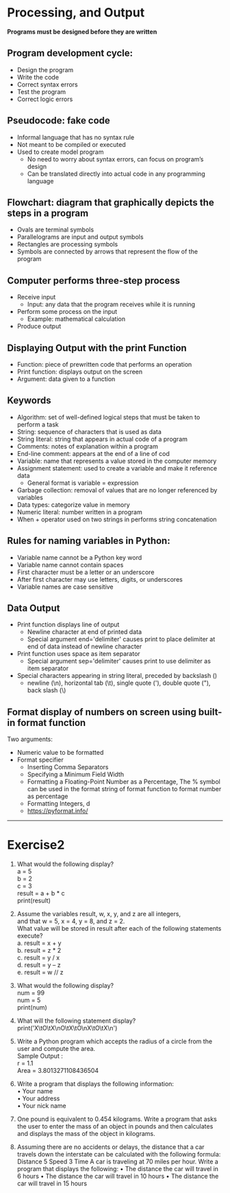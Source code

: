 # Processing, and Output  

**Programs must be designed before they are written**
## Program development cycle:
  * Design the program
  * Write the code
  * Correct syntax errors
  * Test the program
  * Correct logic errors

## Pseudocode: fake code
* Informal language that has no syntax rule 
* Not meant to be compiled or executed
* Used to create model program
  - No need to worry about syntax errors, can focus on program’s design
  - Can be translated directly into actual code in any programming language

## Flowchart: diagram that graphically depicts the steps in a program
* Ovals are terminal symbols
* Parallelograms are input and output symbols
* Rectangles are processing symbols
* Symbols are connected by arrows that represent the flow of the program

## Computer performs three-step process
* Receive input
  - Input: any data that the program receives while it is running
* Perform some process on the input
  - Example: mathematical calculation
* Produce output

## Displaying Output with the print Function
* Function: piece of prewritten code that performs an operation
* Print function: displays output on the screen
* Argument: data given to a function

## Keywords
* Algorithm: set of well-defined logical steps that must be taken to perform a task
* String: sequence of characters that is used as data
* String literal: string that appears in actual code of a program
* Comments: notes of explanation within a program
* End-line comment: appears at the end of a line of cod
* Variable: name that represents a value stored in the computer memory
* Assignment statement: used to create a variable and make it reference data
  - General format is variable = expression
* Garbage collection: removal of values that are no longer referenced by variables
* Data types: categorize value in memory
* Numeric literal: number written in a program
* When + operator used on two strings in performs string concatenation

  
## Rules for naming variables in Python:
* Variable name cannot be a Python key word 
* Variable name cannot contain spaces
* First character must be a letter or an underscore
* After first character may use letters, digits, or underscores
* Variable names are case sensitive


## Data Output
* Print function displays line of output 
  - Newline character at end of printed data
  - Special argument end='delimiter' causes print to place delimiter at end of data instead of newline character
* Print function uses space as item separator
  - Special argument sep='delimiter' causes print to use delimiter as item separator
* Special characters appearing in string literal, preceded by backslash (\)
  - newline (\n), horizontal tab (\t), single quote (\'), double quote (\"), back slash (\\)


## Format display of numbers on screen using built-in format function
Two arguments:
* Numeric value to be formatted
* Format specifier
  - Inserting Comma Separators
  - Specifying a Minimum Field Width
  - Formatting a Floating-Point Number as a Percentage, The % symbol can be used in the format string of format function to format number as percentage
  - Formatting Integers, d
  - https://pyformat.info/

-------------------

# Exercise2

1.	What would the following display? </br>
  a = 5 </br>
  b = 2 </br>
  c = 3 </br>
  result = a + b * c </br>
  print(result) </br>

2.	Assume the variables result, w, x, y, and z are all integers, </br> 
and that w = 5, x = 4, y = 8, and z = 2. </br>
What value will be stored in result after each of the following statements execute? </br>
   a. result = x + y </br>
   b. result = z * 2 </br>
   c. result = y / x </br>
   d. result = y – z </br>
   e. result = w // z </br>

3.	What would the following display? </br>
   num = 99 </br>
   num = 5 </br>
   print(num)</br>

4.	What will the following statement display? print('X\tO\tX\nO\tX\tO\nX\tO\tX\n')</br>

5.	Write a Python program which accepts the radius of a circle from the user and compute the area. </br>
    Sample Output :</br>
       r = 1.1</br>
       Area = 3.8013271108436504</br>

6.	Write a program that displays the following information: </br>
    • Your name </br>
    • Your address </br>
    • Your nick name</br>

7.	One pound is equivalent to 0.454 kilograms. Write a program that asks the user to enter the mass of an object in pounds and then calculates and displays the mass of the object in kilograms.</br>

8.	Assuming there are no accidents or delays, the distance that a car travels down the interstate can be calculated with the following formula: Distance 5 Speed 3 Time A car is traveling at 70 miles per hour. Write a program that displays the following: • The distance the car will travel in 6 hours • The distance the car will travel in 10 hours • The distance the car will travel in 15 hours</br>

